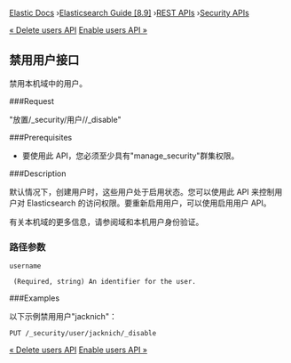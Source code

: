 

[Elastic Docs](/guide/) ›[Elasticsearch Guide [8.9]](index.md) ›[REST
APIs](rest-apis.md) ›[Security APIs](security-api.md)

[« Delete users API](security-api-delete-user.md) [Enable users API
»](security-api-enable-user.md)

## 禁用用户接口

禁用本机域中的用户。

###Request

"放置/_security/用户/<username>/_disable"

###Prerequisites

* 要使用此 API，您必须至少具有"manage_security"群集权限。

###Description

默认情况下，创建用户时，这些用户处于启用状态。您可以使用此 API 来控制用户对 Elasticsearch 的访问权限。要重新启用用户，可以使用启用用户 API。

有关本机域的更多信息，请参阅域和本机用户身份验证。

### 路径参数

`username`

     (Required, string) An identifier for the user. 

###Examples

以下示例禁用用户"jacknich"：

    
    
    PUT /_security/user/jacknich/_disable

[« Delete users API](security-api-delete-user.md) [Enable users API
»](security-api-enable-user.md)

